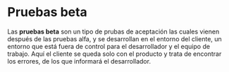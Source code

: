# Pruebas beta
Las **pruebas beta** son un tipo de prubas de aceptación las cuales vienen después de las pruebas alfa, y se desarrollan en el entorno del cliente, un entorno que está fuera de control para el desarrollador y el equipo de trabajo. Aquí el cliente se queda solo con el producto y trata de encontrar los errores, de los que informará el desarrollador.